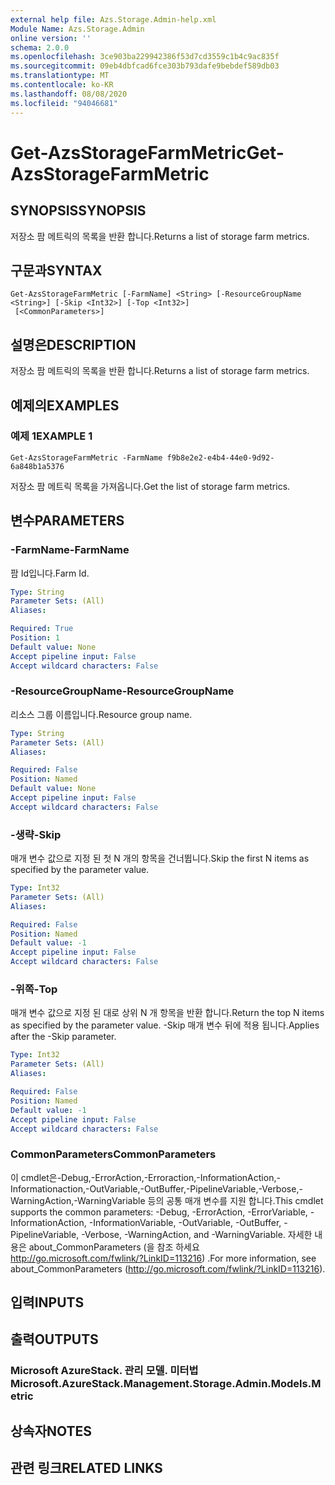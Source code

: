 ```yaml
---
external help file: Azs.Storage.Admin-help.xml
Module Name: Azs.Storage.Admin
online version: ''
schema: 2.0.0
ms.openlocfilehash: 3ce903ba229942386f53d7cd3559c1b4c9ac835f
ms.sourcegitcommit: 09eb4dbfcad6fce303b793dafe9bebdef589db03
ms.translationtype: MT
ms.contentlocale: ko-KR
ms.lasthandoff: 08/08/2020
ms.locfileid: "94046681"
---
```

# <span data-ttu-id="56d66-101">Get-AzsStorageFarmMetric</span><span class="sxs-lookup"><span data-stu-id="56d66-101">Get-AzsStorageFarmMetric</span></span>

## <span data-ttu-id="56d66-102">SYNOPSIS</span><span class="sxs-lookup"><span data-stu-id="56d66-102">SYNOPSIS</span></span>
<span data-ttu-id="56d66-103">저장소 팜 메트릭의 목록을 반환 합니다.</span><span class="sxs-lookup"><span data-stu-id="56d66-103">Returns a list of storage farm metrics.</span></span>

## <span data-ttu-id="56d66-104">구문과</span><span class="sxs-lookup"><span data-stu-id="56d66-104">SYNTAX</span></span>

```
Get-AzsStorageFarmMetric [-FarmName] <String> [-ResourceGroupName <String>] [-Skip <Int32>] [-Top <Int32>]
 [<CommonParameters>]
```

## <span data-ttu-id="56d66-105">설명은</span><span class="sxs-lookup"><span data-stu-id="56d66-105">DESCRIPTION</span></span>
<span data-ttu-id="56d66-106">저장소 팜 메트릭의 목록을 반환 합니다.</span><span class="sxs-lookup"><span data-stu-id="56d66-106">Returns a list of storage farm metrics.</span></span>

## <span data-ttu-id="56d66-107">예제의</span><span class="sxs-lookup"><span data-stu-id="56d66-107">EXAMPLES</span></span>

### <span data-ttu-id="56d66-108">예제 1</span><span class="sxs-lookup"><span data-stu-id="56d66-108">EXAMPLE 1</span></span>
```
Get-AzsStorageFarmMetric -FarmName f9b8e2e2-e4b4-44e0-9d92-6a848b1a5376
```

<span data-ttu-id="56d66-109">저장소 팜 메트릭 목록을 가져옵니다.</span><span class="sxs-lookup"><span data-stu-id="56d66-109">Get the list of storage farm metrics.</span></span>

## <span data-ttu-id="56d66-110">변수</span><span class="sxs-lookup"><span data-stu-id="56d66-110">PARAMETERS</span></span>

### <span data-ttu-id="56d66-111">-FarmName</span><span class="sxs-lookup"><span data-stu-id="56d66-111">-FarmName</span></span>
<span data-ttu-id="56d66-112">팜 Id입니다.</span><span class="sxs-lookup"><span data-stu-id="56d66-112">Farm Id.</span></span>

```yaml
Type: String
Parameter Sets: (All)
Aliases:

Required: True
Position: 1
Default value: None
Accept pipeline input: False
Accept wildcard characters: False
```

### <span data-ttu-id="56d66-113">-ResourceGroupName</span><span class="sxs-lookup"><span data-stu-id="56d66-113">-ResourceGroupName</span></span>
<span data-ttu-id="56d66-114">리소스 그룹 이름입니다.</span><span class="sxs-lookup"><span data-stu-id="56d66-114">Resource group name.</span></span>

```yaml
Type: String
Parameter Sets: (All)
Aliases:

Required: False
Position: Named
Default value: None
Accept pipeline input: False
Accept wildcard characters: False
```

### <span data-ttu-id="56d66-115">-생략</span><span class="sxs-lookup"><span data-stu-id="56d66-115">-Skip</span></span>
<span data-ttu-id="56d66-116">매개 변수 값으로 지정 된 첫 N 개의 항목을 건너뜁니다.</span><span class="sxs-lookup"><span data-stu-id="56d66-116">Skip the first N items as specified by the parameter value.</span></span>

```yaml
Type: Int32
Parameter Sets: (All)
Aliases:

Required: False
Position: Named
Default value: -1
Accept pipeline input: False
Accept wildcard characters: False
```

### <span data-ttu-id="56d66-117">-위쪽</span><span class="sxs-lookup"><span data-stu-id="56d66-117">-Top</span></span>
<span data-ttu-id="56d66-118">매개 변수 값으로 지정 된 대로 상위 N 개 항목을 반환 합니다.</span><span class="sxs-lookup"><span data-stu-id="56d66-118">Return the top N items as specified by the parameter value.</span></span>
<span data-ttu-id="56d66-119">-Skip 매개 변수 뒤에 적용 됩니다.</span><span class="sxs-lookup"><span data-stu-id="56d66-119">Applies after the -Skip parameter.</span></span>

```yaml
Type: Int32
Parameter Sets: (All)
Aliases:

Required: False
Position: Named
Default value: -1
Accept pipeline input: False
Accept wildcard characters: False
```

### <span data-ttu-id="56d66-120">CommonParameters</span><span class="sxs-lookup"><span data-stu-id="56d66-120">CommonParameters</span></span>
<span data-ttu-id="56d66-121">이 cmdlet은-Debug,-ErrorAction,-Erroraction,-InformationAction,-Informationaction,-OutVariable,-OutBuffer,-PipelineVariable,-Verbose,-WarningAction,-WarningVariable 등의 공통 매개 변수를 지원 합니다.</span><span class="sxs-lookup"><span data-stu-id="56d66-121">This cmdlet supports the common parameters: -Debug, -ErrorAction, -ErrorVariable, -InformationAction, -InformationVariable, -OutVariable, -OutBuffer, -PipelineVariable, -Verbose, -WarningAction, and -WarningVariable.</span></span> <span data-ttu-id="56d66-122">자세한 내용은 about_CommonParameters (을 참조 하세요 http://go.microsoft.com/fwlink/?LinkID=113216) .</span><span class="sxs-lookup"><span data-stu-id="56d66-122">For more information, see about_CommonParameters (http://go.microsoft.com/fwlink/?LinkID=113216).</span></span>

## <span data-ttu-id="56d66-123">입력</span><span class="sxs-lookup"><span data-stu-id="56d66-123">INPUTS</span></span>

## <span data-ttu-id="56d66-124">출력</span><span class="sxs-lookup"><span data-stu-id="56d66-124">OUTPUTS</span></span>

### <span data-ttu-id="56d66-125">Microsoft AzureStack. 관리 모델. 미터법</span><span class="sxs-lookup"><span data-stu-id="56d66-125">Microsoft.AzureStack.Management.Storage.Admin.Models.Metric</span></span>

## <span data-ttu-id="56d66-126">상속자</span><span class="sxs-lookup"><span data-stu-id="56d66-126">NOTES</span></span>

## <span data-ttu-id="56d66-127">관련 링크</span><span class="sxs-lookup"><span data-stu-id="56d66-127">RELATED LINKS</span></span>
